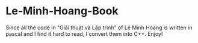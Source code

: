 # Le-Minh-Hoang-Book
Since all the code in "Giải thuật và Lập trình" of Lê Minh Hoàng is written in pascal and I find it hard to read, I convert them into C++. Enjoy!

